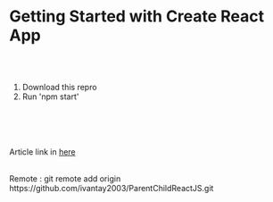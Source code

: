 # Getting Started with Create React App
<br><br>
1. Download this repro <br>
2. Run 'npm start' <br>
<br><br><br><br>

Article link in [here](https://ivantay2003.medium.com/)


<br>
Remote : git remote add origin https://github.com/ivantay2003/ParentChildReactJS.git

